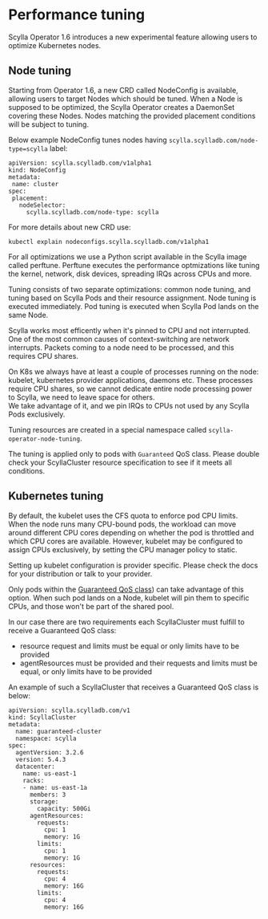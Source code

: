 # Performance tuning

Scylla Operator 1.6 introduces a new experimental feature allowing users to optimize Kubernetes nodes.

## Node tuning

Starting from Operator 1.6, a new CRD called NodeConfig is available, allowing users to target Nodes which should be tuned.
When a Node is supposed to be optimized, the Scylla Operator creates a DaemonSet covering these Nodes.
Nodes matching the provided placement conditions will be subject to tuning.

Below example NodeConfig tunes nodes having `scylla.scylladb.com/node-type=scylla` label:
```
apiVersion: scylla.scylladb.com/v1alpha1
kind: NodeConfig
metadata:
 name: cluster
spec:
 placement:
   nodeSelector:
     scylla.scylladb.com/node-type: scylla
```
For more details about new CRD use:
```
kubectl explain nodeconfigs.scylla.scylladb.com/v1alpha1
```

For all optimizations we use a Python script available in the Scylla image called perftune. 
Perftune executes the performance optmizations like tuning the kernel, network, disk devices, spreading IRQs across CPUs and more.

Tuning consists of two separate optimizations: common node tuning, and tuning based on Scylla Pods and their resource assignment.
Node tuning is executed immediately. Pod tuning is executed when Scylla Pod lands on the same Node.

Scylla works most efficently when it's pinned to CPU and not interrupted. 
One of the most common causes of context-switching are network interrupts. Packets coming to a node need to be processed, 
and this requires CPU shares.  

On K8s we always have at least a couple of processes running on the node: kubelet, kubernetes provider applications, daemons etc. 
These processes require CPU shares, so we cannot dedicate entire node processing power to Scylla, we need to leave space for others.  
We take advantage of it, and we pin IRQs to CPUs not used by any Scylla Pods exclusively.

Tuning resources are created in a special namespace called `scylla-operator-node-tuning`.

The tuning is applied only to pods with `Guaranteed` QoS class. Please double check your ScyllaCluster resource specification
to see if it meets all conditions.

## Kubernetes tuning

By default, the kubelet uses the CFS quota to enforce pod CPU limits.  
When the node runs many CPU-bound pods, the workload can move around different CPU cores depending on whether the pod 
is throttled and which CPU cores are available.
However, kubelet may be configured to assign CPUs exclusively, by setting the CPU manager policy to static.

Setting up kubelet configuration is provider specific. Please check the docs for your distribution or talk to your
provider.

Only pods within the [Guaranteed QoS class](https://kubernetes.io/docs/tasks/configure-pod-container/quality-service-pod/#create-a-pod-that-gets-assigned-a-qos-class-of-guaranteed)) can take advantage of this option. 
When such pod lands on a Node, kubelet will pin them to specific CPUs, and those won't be part of the shared pool.

In our case there are two requirements each ScyllaCluster must fulfill to receive a Guaranteed QoS class:
* resource request and limits must be equal or only limits have to be provided
* agentResources must be provided and their requests and limits must be equal, or only limits have to be provided

An example of such a ScyllaCluster that receives a Guaranteed QoS class is below:

```
apiVersion: scylla.scylladb.com/v1
kind: ScyllaCluster
metadata:
  name: guaranteed-cluster
  namespace: scylla
spec:
  agentVersion: 3.2.6
  version: 5.4.3
  datacenter:
    name: us-east-1
    racks:
    - name: us-east-1a
      members: 3
      storage:
        capacity: 500Gi
      agentResources:
        requests:
          cpu: 1
          memory: 1G
        limits:
          cpu: 1
          memory: 1G
      resources:
        requests:
          cpu: 4
          memory: 16G
        limits:
          cpu: 4
          memory: 16G
```
